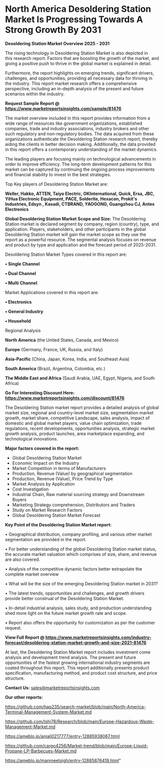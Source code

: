 # North America Desoldering Station Market Is Progressing Towards A Strong Growth By 2031

<Strong> Desoldering Station Market Overview 2025 - 2031</strong>

The rising technology in Desoldering Station Market is also depicted in this research report. Factors that are boosting the growth of the market, and giving a positive push to thrive in the global market is explained in detail.

Furthermore, the report highlights on emerging trends, significant drivers, challenges, and opportunities, providing all necessary data for thriving in the industry. This report market research offers a comprehensive perspective, including an in-depth analysis of the present and future scenarios within the industry.

<strong>Request Sample Report @ <a href=https://www.marketreportsinsights.com/sample/81476>https://www.marketreportsinsights.com/sample/81476</a></strong>

The market overview included in this report provides information from a wide range of resources like government organizations, established companies, trade and industry associations, industry brokers and other such regulatory and non-regulatory bodies. The data acquired from these organizations authenticate the Desoldering Station research report, thereby aiding the clients in better decision making. Additionally, the data provided in this report offers a contemporary understanding of the market dynamics.

The leading players are focusing mainly on technological advancements in order to improve efficiency. The long-term development patterns for this market can be captured by continuing the ongoing process improvements and financial stability to invest in the best strategies.

Top Key players of Desoldering Station Market are:

<strong>Weller, Hakko, ATTEN, Taiyo Electric, OKInternational, Quick, Ersa, JBC, YiHua Electronic Equipment, PACE, Solderite, Hexacon, Prokit&#39;s Industries, Edsyn , Kasadi, CTBRAND, YAOGONG, Guangzhou CJ, Antex Electronics</strong>

<strong><b>Global Desoldering Station Market Scope and Size:</b></strong>
The Desoldering Station market is declared segment by company, region (country), type, and application. Players, stakeholders, and other participants in the global Desoldering Station market will gain the market scope as they use the report as a powerful resource. The segmental analysis focuses on revenue and product by type and application and the forecast period of 2025-2031.

Desoldering Station Market Types covered in this report are:

<strong>• Single Channel

• Dual Channel

• Multi Channel</strong>

Market Applications covered in this report are:

<strong>• Electronics

• General Industry

• Household</strong> 

Regional Analysis

<strong>North America</strong> (the United States, Canada, and Mexico)

<strong>Europe</strong> (Germany, France, UK, Russia, and Italy)

<strong>Asia-Pacific</strong> (China, Japan, Korea, India, and Southeast Asia)

<strong>South America</strong> (Brazil, Argentina, Colombia, etc.)

<strong>The Middle East and Africa</strong> (Saudi Arabia, UAE, Egypt, Nigeria, and South Africa)

<strong>Go For Interesting Discount Here: <a href=https://www.marketreportsinsights.com/discount/81476>https://www.marketreportsinsights.com/discount/81476</a></strong>

The Desoldering Station market report provides a detailed analysis of global market size, regional and country-level market size, segmentation market growth, market share, competitive Landscape, sales analysis, impact of domestic and global market players, value chain optimization, trade regulations, recent developments, opportunities analysis, strategic market growth analysis, product launches, area marketplace expanding, and technological innovations.

<strong><b>Major factors covered in the report:</b></strong>
<ul>
  <li>Global Desoldering Station Market </li>
  <li>Economic Impact on the Industry</li>
  <li>Market Competition in terms of Manufacturers</li>
  <li>Production, Revenue (Value) by geographical segmentation</li>
  <li>Production, Revenue (Value), Price Trend by Type</li>
  <li>Market Analysis by Application</li>
  <li>Cost Investigation</li>
  <li>Industrial Chain, Raw material sourcing strategy and Downstream Buyers</li>
  <li>Marketing Strategy comprehension, Distributors and Traders</li>
  <li>Study on Market Research Factors</li>
  <li>Global Desoldering Station Market Forecast</li>
</ul>

<strong><b>Key Point of the Desoldering Station Market report:</b></strong>

• Geographical distribution, company profiling, and various other market segmentation are provided in the report.

• For better understanding of the global Desoldering Station market status, the accurate market valuation which comprises of size, share, and revenue are also covered.

• Analysis of the competitive dynamic factors better extrapolate the complete market overview

• What will be the size of the emerging Desoldering Station market in 2031?

• The latest trends, opportunities and challenges, and growth drivers provide better construal of the Desoldering Station Market.

• In-detail industrial analysis, sales study, and production understanding shed more light on the future market growth rate and scope.

• Report also offers the opportunity for customization as per the customer request.

<strong><b>View Full Report @ <a href=https://www.marketreportsinsights.com/industry-forecast/desoldering-station-market-growth-and-size-2021-81476>https://www.marketreportsinsights.com/industry-forecast/desoldering-station-market-growth-and-size-2021-81476</a></b></strong>


At last, the Desoldering Station Market report includes investment come analysis and development trend analysis. The present and future opportunities of the fastest growing international industry segments are coated throughout this report. This report additionally presents product specification, manufacturing method, and product cost structure, and price structure.

<strong>Contact Us:</strong>
sales@marketreportsinsights.com

<strong>Our other reports:</strong>

<a href=https://github.com/haq235/search-market/blob/main/North-America-Terminal-Management-System-Market.md>https://github.com/haq235/search-market/blob/main/North-America-Terminal-Management-System-Market.md</a>

<a href=https://github.com/Ishi78/Research/blob/main/Europe-Hazardous-Waste-Management-Market.md>https://github.com/Ishi78/Research/blob/main/Europe-Hazardous-Waste-Management-Market.md</a>

<a href=https://ameblo.jp/anjali0217777/entry-12885938067.html>https://ameblo.jp/anjali0217777/entry-12885938067.html</a>

<a href=https://github.com/cargo4256/Market-trend/blob/main/Europe-Liquid-Propane-LP-Barbecues-Market.md>https://github.com/cargo4256/Market-trend/blob/main/Europe-Liquid-Propane-LP-Barbecues-Market.md</a>

<a href=https://ameblo.jp/manmeetsigh/entry-12885876418.html>https://ameblo.jp/manmeetsigh/entry-12885876418.html</a>"
